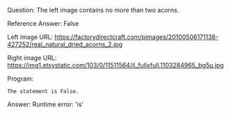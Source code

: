 Question: The left image contains no more than two acorns.

Reference Answer: False

Left image URL: https://factorydirectcraft.com/pimages/20100506171138-427252/real_natural_dried_acorns_2.jpg

Right image URL: https://img1.etsystatic.com/103/0/11511564/il_fullxfull.1103284965_bg5u.jpg

Program:

```
The statement is False.
```
Answer: Runtime error: 'is'

